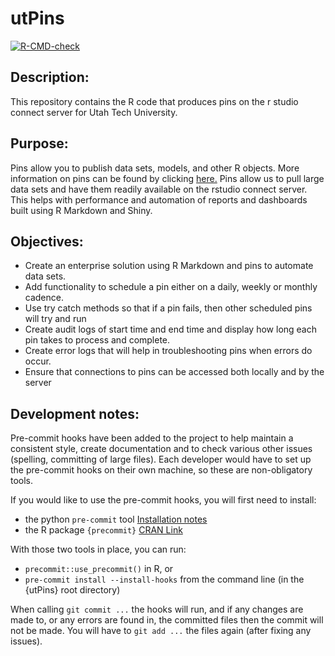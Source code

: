 # utPins

<!-- badges: start -->
  [![R-CMD-check](https://github.com/dsu-effectiveness/utPins/actions/workflows/R-CMD-check.yaml/badge.svg)](https://github.com/dsu-effectiveness/utPins/actions/workflows/R-CMD-check.yaml)
<!-- badges: end -->

## Description:
This repository contains the R code that produces pins on the r studio connect server for Utah Tech University.

## Purpose:
Pins allow you to publish data sets, models, and other R objects.  More information on pins can be found by clicking [here.](https://pins.rstudio.com) Pins allow us to pull large data sets and have them readily available on the rstudio connect server.  This helps with performance and automation of reports and dashboards built using R Markdown and Shiny.

## Objectives:
- Create an enterprise solution using R Markdown and pins to automate data sets.  
- Add functionality to schedule a pin either on a daily, weekly or monthly cadence.
- Use try catch methods so that if a pin fails, then other scheduled pins will try and run
- Create audit logs of start time and end time and display how long each pin takes to process and complete.
- Create error logs that will help in troubleshooting pins when errors do occur.
- Ensure that connections to pins can be accessed both locally and by the server

## Development notes:
Pre-commit hooks have been added to the project to help maintain a consistent style, create
documentation and to check various other issues (spelling, committing of large files). Each
developer would have to set up the pre-commit hooks on their own machine, so these are
non-obligatory tools.

If you would like to use the pre-commit hooks, you will first need to install:

- the python `pre-commit` tool [Installation notes](https://pre-commit.com/#install)
- the R package `{precommit}` [CRAN Link](https://cran.rstudio.com/web/packages/precommit/index.html)

With those two tools in place, you can run:

- `precommit::use_precommit()` in R, or
- `pre-commit install --install-hooks` from the command line (in the {utPins} root directory)

When calling `git commit ...` the hooks will run, and if any changes are made to, or any errors are
found in, the committed files then the commit will not be made. You will have to `git add ...`
the files again (after fixing any issues).
